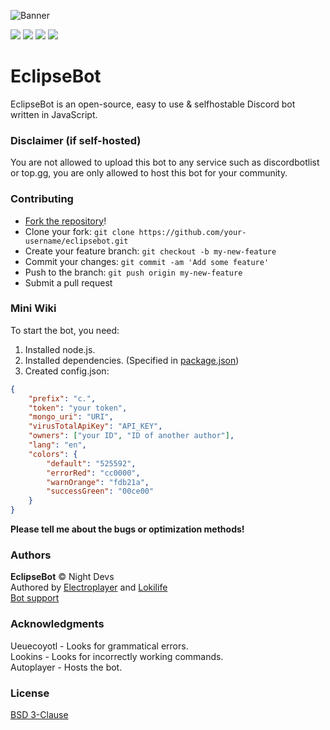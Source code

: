 ![Banner](https://cdn.discordapp.com/attachments/770009538543747084/789787031839965194/banner2.png)
<p align="center">

<a href="https://discord.gg/PHuvYMrvdr"><img src="https://img.shields.io/discord/769184583123730432?color=7289da&logo=discord&logoColor=white"></a>
<img src="https://img.shields.io/badge/made%20by-NightDevs-blue.svg" >
<img src="https://img.shields.io/github/stars/Elektroplayer/eclipsebot.svg?style=flat">
<img src="https://img.shields.io/github/languages/top/Elektroplayer/eclipsebot.svg">
</p>

# EclipseBot
EclipseBot is an open-source, easy to use & selfhostable Discord bot written in JavaScript.

### Disclaimer (if self-hosted)
You are not allowed to upload this bot to any service such as discordbotlist or top.gg, you are only allowed to host this bot for your community.

### Contributing
- [Fork the repository](https://github.com/Elektroplayer/eclipsebot/fork)!
- Clone your fork: `git clone https://github.com/your-username/eclipsebot.git`
- Create your feature branch: `git checkout -b my-new-feature`
- Commit your changes: `git commit -am 'Add some feature'`
- Push to the branch: `git push origin my-new-feature`
- Submit a pull request

### Mini Wiki

To start the bot, you need:
1. Installed node.js.
2. Installed dependencies. (Specified in [package.json](./package.json))
3. Created config.json:
```json
{
    "prefix": "c.",
    "token": "your token",
    "mongo_uri": "URI",
    "virusTotalApiKey": "API_KEY",
    "owners": ["your ID", "ID of another author"],
    "lang": "en",
    "colors": {
        "default": "525592",
        "errorRed": "cc0000",
        "warnOrange": "fdb21a",
        "successGreen": "00ce00"
    }
}
```

**Please tell me about the bugs or optimization methods!**

### Authors
**EclipseBot** © Night Devs<br>
Authored by [Electroplayer](https://github.com/Elektroplayer) and [Lokilife](https://github.com/Lokilife)<br>
[Bot support](https://discord.gg/PHuvYMrvdr)

### Acknowledgments
Ueuecoyotl - Looks for grammatical errors. <br>
Lookins - Looks for incorrectly working commands.<br>
Autoplayer - Hosts the bot.<br>

### License
[BSD 3-Clause](./LICENSE)
